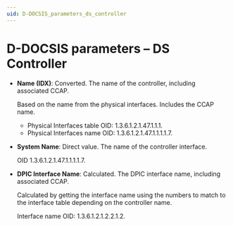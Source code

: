 ```yaml
---
uid: D-DOCSIS_parameters_ds_controller
---
```


# D-DOCSIS parameters – DS Controller

- **Name (IDX)**: Converted. The name of the controller, including associated CCAP.

  Based on the name from the physical interfaces. Includes the CCAP name.

  - Physical Interfaces table OID: 1.3.6.1.2.1.47.1.1.1.
  - Physical Interfaces name OID: 1.3.6.1.2.1.47.1.1.1.1.7.

- **System Name**: Direct value. The name of the controller interface.

  OID 1.3.6.1.2.1.47.1.1.1.1.7.

- **DPIC Interface Name**: Calculated. The DPIC interface name, including associated CCAP.

  Calculated by getting the interface name using the numbers to match to the interface table depending on the controller name.

  Interface name OID: 1.3.6.1.2.1.2.2.1.2.
